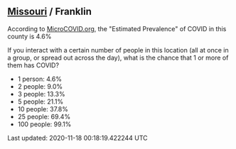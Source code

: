 
## [Missouri](/united-states/missouri) / Franklin

According to [MicroCOVID.org](http://microcovid.org),
the "Estimated Prevalence" of COVID in this county is 4.6%

If you interact with a certain number of people in this location
(all at once in a group, or spread out across the day), what is the chance that
1 or more of them has COVID?

- 1 person: 4.6%
- 2 people: 9.0%
- 3 people: 13.3%
- 5 people: 21.1%
- 10 people: 37.8%
- 25 people: 69.4%
- 100 people: 99.1%

Last updated: 2020-11-18 00:18:19.422244 UTC
